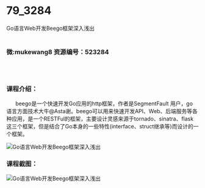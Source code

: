 # 79_3284
Go语言Web开发Beego框架深入浅出
<br/></br>
<h3>微:mukewang8 资源编号：523284</h3>
<br/></br>
<h3>课程介绍：</h3>
<div class="piece-body p-lg clearfix">&nbsp; &nbsp; &nbsp; beego是一个快速开发<a title="查看与 Go 相关的文章" target="_blank">Go</a>应用的http框架，作者是SegmentFault 用户，go 语言方面技术大牛@Asta谢。beego可以用来快速开发API、Web、后端服务等各种应用，是一个RESTFul的框架，主要设计灵感来源于tornado、sinatra、flask这三个框架，但是结合了Go本身的一些特性(interface、struct继承等)而设计的一个框架。</div>
<p><img src="https://www.ko996.com/wp-content/uploads/img/2018/08/1-6-300x207.png" alt="Go语言Web开发Beego框架深入浅出"></p>
<h3>课程截图：</h3>
<p><img src="https://www.ko996.com/wp-content/uploads/img/2018/08/2-13.png" alt="Go语言Web开发Beego框架深入浅出"></p>
